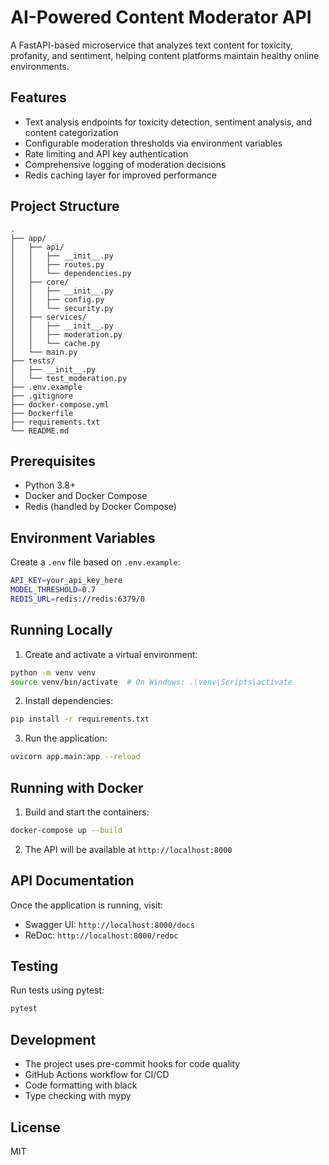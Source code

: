# AI-Powered Content Moderator API

A FastAPI-based microservice that analyzes text content for toxicity, profanity, and sentiment, helping content platforms maintain healthy online environments.

## Features

- Text analysis endpoints for toxicity detection, sentiment analysis, and content categorization
- Configurable moderation thresholds via environment variables
- Rate limiting and API key authentication
- Comprehensive logging of moderation decisions
- Redis caching layer for improved performance

## Project Structure

```
.
├── app/
│   ├── api/
│   │   ├── __init__.py
│   │   ├── routes.py
│   │   └── dependencies.py
│   ├── core/
│   │   ├── __init__.py
│   │   ├── config.py
│   │   └── security.py
│   ├── services/
│   │   ├── __init__.py
│   │   ├── moderation.py
│   │   └── cache.py
│   └── main.py
├── tests/
│   ├── __init__.py
│   └── test_moderation.py
├── .env.example
├── .gitignore
├── docker-compose.yml
├── Dockerfile
├── requirements.txt
└── README.md
```

## Prerequisites

- Python 3.8+
- Docker and Docker Compose
- Redis (handled by Docker Compose)

## Environment Variables

Create a `.env` file based on `.env.example`:

```bash
API_KEY=your_api_key_here
MODEL_THRESHOLD=0.7
REDIS_URL=redis://redis:6379/0
```

## Running Locally

1. Create and activate a virtual environment:
```bash
python -m venv venv
source venv/bin/activate  # On Windows: .\venv\Scripts\activate
```

2. Install dependencies:
```bash
pip install -r requirements.txt
```

3. Run the application:
```bash
uvicorn app.main:app --reload
```

## Running with Docker

1. Build and start the containers:
```bash
docker-compose up --build
```

2. The API will be available at `http://localhost:8000`

## API Documentation

Once the application is running, visit:
- Swagger UI: `http://localhost:8000/docs`
- ReDoc: `http://localhost:8000/redoc`

## Testing

Run tests using pytest:
```bash
pytest
```

## Development

- The project uses pre-commit hooks for code quality
- GitHub Actions workflow for CI/CD
- Code formatting with black
- Type checking with mypy

## License

MIT
